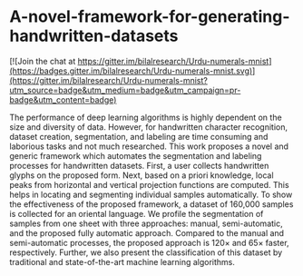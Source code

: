 # A-novel-framework-for-generating-handwritten-datasets

[![Join the chat at https://gitter.im/bilalresearch/Urdu-numerals-mnist](https://badges.gitter.im/bilalresearch/Urdu-numerals-mnist.svg)](https://gitter.im/bilalresearch/Urdu-numerals-mnist?utm_source=badge&utm_medium=badge&utm_campaign=pr-badge&utm_content=badge)

The performance of deep learning algorithms is highly dependent on the size and diversity of data. However, for handwritten character recognition, dataset creation, segmentation, and labeling are time consuming and laborious tasks and not much researched. This work proposes a novel and generic framework which automates the segmentation and labeling processes for handwritten datasets. First, a user collects handwritten glyphs on the proposed form. Next, based on a priori knowledge, local peaks from horizontal and vertical projection functions are computed. This helps in locating and segmenting individual samples automatically. To show the effectiveness of the proposed framework, a dataset of 160,000 samples is collected for an oriental language. We profile the segmentation of samples from one sheet with three approaches: manual, semi-automatic, and the proposed fully automatic approach. Compared to the manual and semi-automatic processes, the proposed approach is 120× and 65× faster, respectively. Further, we also present the classification of this dataset by traditional and state-of-the-art machine learning algorithms.
